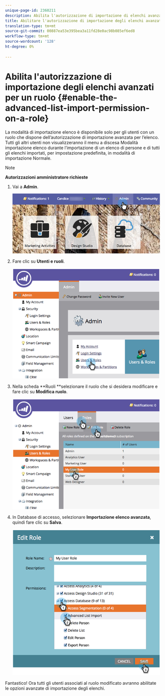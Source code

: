 ```yaml
---
unique-page-id: 2360211
description: Abilita l'autorizzazione di importazione di elenchi avanzati per un ruolo - Documenti Marketo - Documentazione prodotto
title: Abilitare l'autorizzazione di importazione degli elenchi avanzati per un ruolo
translation-type: tm+mt
source-git-commit: 00887ea53e395bea3a11fd28e0ac98b085ef6ed8
workflow-type: tm+mt
source-wordcount: '128'
ht-degree: 0%

---
```



# Abilita l&#39;autorizzazione di importazione degli elenchi avanzati per un ruolo {#enable-the-advanced-list-import-permission-on-a-role}

La modalità di importazione elenco è disponibile solo per gli utenti con un ruolo che dispone dell’autorizzazione di importazione avanzata per l’elenco. Tutti gli altri utenti non visualizzeranno il menu a discesa Modalità importazione elenco durante l’importazione di un elenco di persone e di tutti gli elenchi importati, per impostazione predefinita, in modalità di importazione Normale.

>[!NOTE]
>
>**Autorizzazioni amministratore richieste**

1. Vai a **Admin**.

   ![](assets/adminhand-2.png)

1. Fare clic su **Utenti e ruoli**.

   ![](assets/image2014-9-17-11-3a50-3a38.png)

1. Nella scheda **Ruoli **selezionare il ruolo che si desidera modificare e fare clic su **Modifica ruolo**.

   ![](assets/image2014-9-17-11-3a51-3a49.png)

1. In Database di accesso, selezionare **Importazione elenco avanzata**, quindi fare clic su **Salva**.

   ![](assets/four-1.png)

Fantastico! Ora tutti gli utenti associati al ruolo modificato avranno abilitate le opzioni avanzate di importazione degli elenchi.
